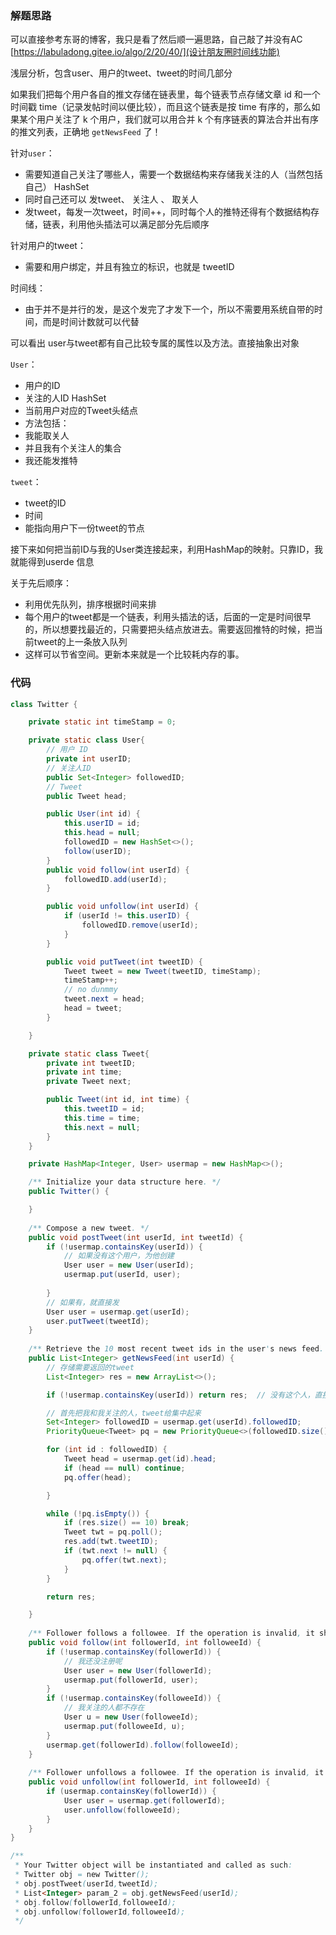 ### 解题思路
可以直接参考东哥的博客，我只是看了然后顺一遍思路，自己敲了并没有AC
[https://labuladong.gitee.io/algo/2/20/40/](设计朋友圈时间线功能)

浅层分析，包含user、用户的tweet、tweet的时间几部分

如果我们把每个用户各自的推文存储在链表里，每个链表节点存储文章 id 和一个时间戳 time（记录发帖时间以便比较），而且这个链表是按 time 有序的，那么如果某个用户关注了 k 个用户，我们就可以用合并 k 个有序链表的算法合并出有序的推文列表，正确地 `getNewsFeed` 了！

针对`user`：
- 需要知道自己关注了哪些人，需要一个数据结构来存储我关注的人（当然包括自己）  HashSet
- 同时自己还可以    发tweet、 关注人 、  取关人
-   发tweet，每发一次tweet，时间++，同时每个人的推特还得有个数据结构存储，链表，利用他头插法可以满足部分先后顺序


针对用户的tweet：
- 需要和用户绑定，并且有独立的标识，也就是 tweetID

时间线：
- 由于并不是并行的发，是这个发完了才发下一个，所以不需要用系统自带的时间，而是时间计数就可以代替 

可以看出 user与tweet都有自己比较专属的属性以及方法。直接抽象出对象

`User`：
- 用户的ID
- 关注的人ID HashSet
- 当前用户对应的Tweet头结点
- 方法包括：
-   我能取关人
-   并且我有个关注人的集合
-   我还能发推特


`tweet`：
- tweet的ID
- 时间
- 能指向用户下一份tweet的节点

接下来如何把当前ID与我的User类连接起来，利用HashMap的映射。只靠ID，我就能得到userde 信息

关于先后顺序：
- 利用优先队列，排序根据时间来排
- 每个用户的tweet都是一个链表，利用头插法的话，后面的一定是时间很早的，所以想要找最近的，只需要把头结点放进去。需要返回推特的时候，把当前tweet的上一条放入队列
- 这样可以节省空间。更新本来就是一个比较耗内存的事。

### 代码

```java
class Twitter {

    private static int timeStamp = 0;

    private static class User{
        // 用户 ID
        private int userID;
        // 关注人ID
        public Set<Integer> followedID;
        // Tweet
        public Tweet head;

        public User(int id) {
            this.userID = id;
            this.head = null;
            followedID = new HashSet<>();
            follow(userID);
        }
        public void follow(int userId) {
            followedID.add(userId);
        }

        public void unfollow(int userId) {
            if (userId != this.userID) {
                followedID.remove(userId);
            }
        }

        public void putTweet(int tweetID) {
            Tweet tweet = new Tweet(tweetID, timeStamp);
            timeStamp++;
            // no dunmmy
            tweet.next = head;
            head = tweet;
        }

    }

    private static class Tweet{
        private int tweetID;
        private int time;
        private Tweet next;

        public Tweet(int id, int time) {
            this.tweetID = id;
            this.time = time;
            this.next = null;
        }
    }

    private HashMap<Integer, User> usermap = new HashMap<>();

    /** Initialize your data structure here. */
    public Twitter() {

    }
    
    /** Compose a new tweet. */
    public void postTweet(int userId, int tweetId) {
        if (!usermap.containsKey(userId)) {
            // 如果没有这个用户，为他创建
            User user = new User(userId);
            usermap.put(userId, user);
  
        }
        // 如果有，就直接发
        User user = usermap.get(userId);
        user.putTweet(tweetId);
    }
    
    /** Retrieve the 10 most recent tweet ids in the user's news feed. Each item in the news feed must be posted by users who the user followed or by the user herself. Tweets must be ordered from most recent to least recent. */
    public List<Integer> getNewsFeed(int userId) {
        // 存储需要返回的tweet
        List<Integer> res = new ArrayList<>();

        if (!usermap.containsKey(userId)) return res;  // 没有这个人，直接返回空的

        // 首先把我和我关注的人，tweet给集中起来
        Set<Integer> followedID = usermap.get(userId).followedID;
        PriorityQueue<Tweet> pq = new PriorityQueue<>(followedID.size(), (a, b)->(b.time - a.time));

        for (int id : followedID) {
            Tweet head = usermap.get(id).head;
            if (head == null) continue;
            pq.offer(head);

        }

        while (!pq.isEmpty()) {
            if (res.size() == 10) break;
            Tweet twt = pq.poll();
            res.add(twt.tweetID);
            if (twt.next != null) {
                pq.offer(twt.next);
            }
        }

        return res;

    }
    
    /** Follower follows a followee. If the operation is invalid, it should be a no-op. */
    public void follow(int followerId, int followeeId) {
        if (!usermap.containsKey(followerId)) {
            // 我还没注册呢
            User user = new User(followerId);
            usermap.put(followerId, user);
        }
        if (!usermap.containsKey(followeeId)) {
            // 我关注的人都不存在
            User u = new User(followeeId);
            usermap.put(followeeId, u);
        }
        usermap.get(followerId).follow(followeeId);
    }
    
    /** Follower unfollows a followee. If the operation is invalid, it should be a no-op. */
    public void unfollow(int followerId, int followeeId) {
        if (usermap.containsKey(followerId)) {
            User user = usermap.get(followerId);
            user.unfollow(followeeId);
        }
    }
}

/**
 * Your Twitter object will be instantiated and called as such:
 * Twitter obj = new Twitter();
 * obj.postTweet(userId,tweetId);
 * List<Integer> param_2 = obj.getNewsFeed(userId);
 * obj.follow(followerId,followeeId);
 * obj.unfollow(followerId,followeeId);
 */
```
